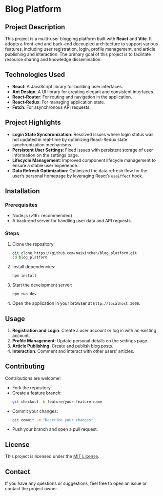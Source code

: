 # **Blog Platform**

## **Project Description**
This project is a multi-user blogging platform built with **React** and **Vite**. It adopts a front-end and back-end decoupled architecture to support various features, including user registration, login, profile management, and article publishing and interaction. The primary goal of this project is to facilitate resource sharing and knowledge dissemination.

## **Technologies Used**
- **React**: A JavaScript library for building user interfaces.  
- **Ant Design**: A UI library for creating elegant and consistent interfaces.  
- **React-Router**: For routing and navigation in the application.  
- **React-Redux**: For managing application state.  
- **Fetch**: For asynchronous API requests.

## **Project Highlights**
- **Login State Synchronization**: Resolved issues where login status was not updated in real-time by optimizing React-Redux state synchronization mechanisms.  
- **Persistent User Settings**: Fixed issues with persistent storage of user information on the settings page.  
- **Lifecycle Management**: Improved component lifecycle management to ensure a stable user experience.  
- **Data Refresh Optimization**: Optimized the data refresh flow for the user’s personal homepage by leveraging React’s `useEffect` hook.

## **Installation**
### **Prerequisites**
- Node.js (v16+ recommended)
- A back-end server for handling user data and API requests.

### **Steps**
1. Clone the repository:
   ```bash
   git clone https://github.com/naixinchen/blog_platform.git
   cd blog_platform
   ```
2. Install dependencies:
   ```bash
   npm install
   ```
3. Start the development server:
   ```bash
   npm run dev
   ```
4. Open the application in your browser at `http://localhost:3000`.

## **Usage**
1. **Registration and Login**: Create a user account or log in with an existing account.  
2. **Profile Management**: Update personal details on the settings page.  
3. **Article Publishing**: Create and publish blog posts.  
4. **Interaction**: Comment and interact with other users’ articles.

## **Contributing**
Contributions are welcome!  
- Fork the repository.  
- Create a feature branch:
  ```bash
  git checkout -b feature/your-feature-name
  ```
- Commit your changes:
  ```bash
  git commit -m "Describe your changes"
  ```
- Push your branch and open a pull request.

## **License**
This project is licensed under the [MIT License](LICENSE).

## **Contact**
If you have any questions or suggestions, feel free to open an issue or contact the project owner.
